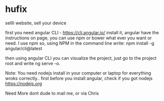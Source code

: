 # hufix
sellli website, sell your device

first you need angular CLI - https://cli.angular.io/ install it,
angular have the instructions on page, you can use npm or bower what ever you want or need. 
I use npm so, using NPM in the command line write: npm install -g angular/cli@latest

then using angular CLI you can visualize the project, just go to the 
project root and write ng serve -o.

Note: You need nodejs install in your computer or laptop for everything wroks correctly.. first before you
install angular, check if you got nodejs https://nodejs.org

Need More dont dude to mail me, or via Chris

